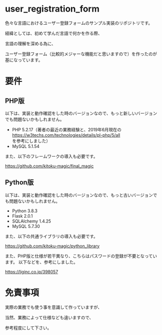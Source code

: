 # user_registration_form
色々な言語におけるユーザー登録フォームのサンプル実装のリポジトリです。

経緯としては、初めて学んだ言語で何かを作る際、

言語の理解を深める為に、

ユーザー登録フォーム（比較的メジャーな機能だと思いますので）を作ったのが基になっています。

# 要件
## PHP版
以下は、実装と動作確認をした時のバージョンなので、もっと新しいバージョンでも問題ないかもしれません。
- PHP 5.2.17（著者の最近の業務経験と、2019年6月現在の https://w3techs.com/technologies/details/pl-php/5/all を参考にしました）
- MySQL 5.1.54

また、以下のフレームワークの導入も必要です。

https://github.com/kitoku-magic/final_magic

## Python版
以下は、実装と動作確認をした時のバージョンなので、もっと古いバージョンでも問題ないかもしれません。
- Python 3.8.3
- Flask 2.0.1
- SQLAlchemy 1.4.25
- MySQL 5.7.30

また、以下の共通ライブラリの導入も必要です。

https://github.com/kitoku-magic/python_library

また、PHP版と仕様が若干異なり、こちらはパスワードの登録が不要となっています。
以下などを、参考にしました。

https://liginc.co.jp/398057

# 免責事項
実際の業務でも使う事を意識して作っていますが、

当然、業務によって仕様なども違いますので、

参考程度にして下さい。
